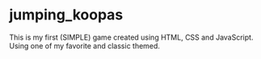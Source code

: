# jumping_koopas
This is my first (SIMPLE) game created using HTML, CSS and JavaScript. Using one of my favorite and classic themed.
